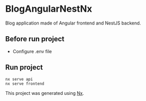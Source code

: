 # BlogAngularNestNx

Blog application made of Angular frontend and NestJS backend.
## Before run project 
- Configure .env file
## Run project

```
nx serve api
nx serve frontend
```

This project was generated using [Nx](https://nx.dev).